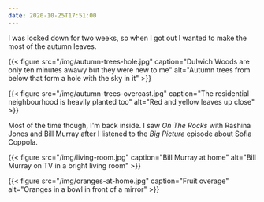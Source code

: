 ```yaml
---
date: 2020-10-25T17:51:00
---
```


I was locked down for two weeks, so when I got out I wanted to make the most of the autumn leaves.

{{< figure src="/img/autumn-trees-hole.jpg" caption="Dulwich Woods are only ten minutes awawy but they were new to me" alt="Autumn trees from below that form a hole with the sky in it" >}}

{{< figure src="/img/autumn-trees-overcast.jpg" caption="The residential neighbourhood is heavily planted too" alt="Red and yellow leaves up close" >}}

Most of the time though, I'm back inside. I saw _On The Rocks_ with Rashina Jones and Bill Murray after I listened to the _Big Picture_ episode about Sofia Coppola.

{{< figure src="/img/living-room.jpg" caption="Bill Murray at home" alt="Bill Murray on TV in a bright living room" >}}

{{< figure src="/img/oranges-at-home.jpg" caption="Fruit overage" alt="Oranges in a bowl in front of a mirror" >}}
